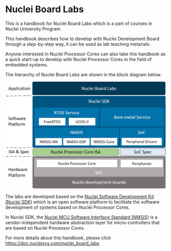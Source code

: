 # Nuclei Board Labs

This is a handbook for Nuclei Board Labs which is a part of courses in Nuclei University Program.

This handbook describes how to develop with Nuclei Development Board through a step-by-step way,
it can be used as lab teaching metarials.

Anyone interested in Nuclei Processor Cores can also take this handbook as a quick start-up to develop with Nuclei Processor Cores in the field of embedded systems.

The hierarchy of Nuclei Board Labs are shown in the block diagram below.

![Hierarchy of Nuclei Board Labs](doc/source/asserts/medias/overview_fig1.jpg)

The labs are developed based on the [Nuclei Software Development Kit (Nuclei SDK)](https://github.com/Nuclei-Software/nuclei-sdk) which is an open software platform to facilitate the software development of systems based on Nuclei Processor Cores.

In Nuclei SDK, the [Nuclei MCU Software Interface Standard (NMSIS)](https://github.com/Nuclei-Software/NMSIS) is a vendor-independent hardware abstraction layer for micro-controllers that are based on Nuclei Processor Cores.

For more details about this handbook, please click https://doc.nucleisys.com/nuclei_board_labs

